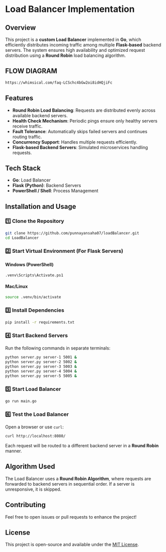 # Load Balancer Implementation

## Overview
This project is a **custom Load Balancer** implemented in **Go**, which efficiently distributes incoming traffic among multiple **Flask-based** backend servers. The system ensures high availability and optimized request distribution using a **Round Robin** load balancing algorithm.

## FLOW DIAGRAM
```sh
https://whimsical.com/faq-LCSchc4bGw2oi8idHQjiFc
```
## Features
- **Round Robin Load Balancing**: Requests are distributed evenly across available backend servers.
- **Health Check Mechanism**: Periodic pings ensure only healthy servers receive traffic.
- **Fault Tolerance**: Automatically skips failed servers and continues routing traffic.
- **Concurrency Support**: Handles multiple requests efficiently.
- **Flask-based Backend Servers**: Simulated microservices handling requests.

## Tech Stack
- **Go**: Load Balancer
- **Flask (Python)**: Backend Servers
- **PowerShell / Shell**: Process Management

## Installation and Usage

### 1️⃣ Clone the Repository
```sh
git clone https://github.com/punnayansaha07/loadBalancer.git
cd LoadBalancer
```

### 2️⃣ Start Virtual Environment (For Flask Servers)
#### Windows (PowerShell)
```sh
.venv\Scripts\Activate.ps1
```
#### Mac/Linux
```sh
source .venv/bin/activate
```

### 3️⃣ Install Dependencies
```sh
pip install -r requirements.txt
```

### 4️⃣ Start Backend Servers
Run the following commands in separate terminals:
```sh
python server.py server-1 5001 &
python server.py server-2 5002 &
python server.py server-3 5003 &
python server.py server-4 5004 &
python server.py server-5 5005 &
```

### 5️⃣ Start Load Balancer
```sh
go run main.go
```

### 6️⃣ Test the Load Balancer
Open a browser or use `curl`:
```sh
curl http://localhost:8080/
```
Each request will be routed to a different backend server in a **Round Robin** manner.

## Algorithm Used
The Load Balancer uses a **Round Robin Algorithm**, where requests are forwarded to backend servers in sequential order. If a server is unresponsive, it is skipped.

## Contributing
Feel free to open issues or pull requests to enhance the project!

## License
This project is open-source and available under the [MIT License](LICENSE).
